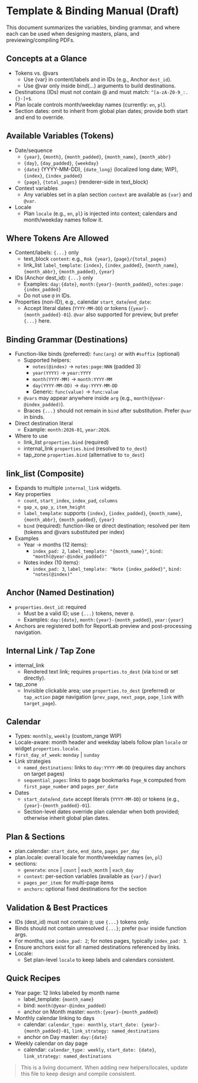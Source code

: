 # Template & Binding Manual (Draft)

This document summarizes the variables, binding grammar, and where each can be used when designing masters, plans, and previewing/compiling PDFs.

## Concepts at a Glance
- Tokens vs. @vars
  - Use {var} in content/labels and in IDs (e.g., Anchor `dest_id`).
  - Use @var only inside bind(...) arguments to build destinations.
- Destinations (IDs) must not contain @ and must match: `^[a-zA-Z0-9_:.{}-]+$`.
- Plan locale controls month/weekday names (currently: `en`, `pl`).
- Section dates: omit to inherit from global plan dates; provide both start and end to override.

## Available Variables (Tokens)
- Date/sequence
  - `{year}`, `{month}`, `{month_padded}`, `{month_name}`, `{month_abbr}`
  - `{day}`, `{day_padded}`, `{weekday}`
  - `{date}` (YYYY-MM-DD), `{date_long}` (localized long date; WIP), `{index}`, `{index_padded}`
  - `{page}`, `{total_pages}` (renderer-side in text_block)
- Context variables
  - Any variables set in a plan section `context` are available as `{var}` and `@var`.
- Locale
  - Plan `locale` (e.g., `en`, `pl`) is injected into context; calendars and month/weekday names follow it.

## Where Tokens Are Allowed
- Content/labels: `{...}` only
  - text_block `content`: e.g., `Rok {year}`, `{page}/{total_pages}`
  - link_list `label_template`: `{index}`, `{index_padded}`, `{month_name}`, `{month_abbr}`, `{month_padded}`, `{year}`
- IDs (Anchor dest_id): `{...}` only
  - Examples: `day:{date}`, `month:{year}-{month_padded}`, `notes:page:{index_padded}`
  - Do not use `@` in IDs.
- Properties (non-ID), e.g., calendar `start_date`/`end_date`:
  - Accept literal dates (`YYYY-MM-DD`) or tokens (`{year}-{month_padded}-01`). `@var` also supported for preview, but prefer `{...}` here.

## Binding Grammar (Destinations)
- Function-like binds (preferred): `func(arg)` or with `#suffix` (optional)
  - Supported helpers:
    - `notes(@index)` → `notes:page:NNN` (padded 3)
    - `year(YYYY)` → `year:YYYY`
    - `month(YYYY-MM)` → `month:YYYY-MM`
    - `day(YYYY-MM-DD)` → `day:YYYY-MM-DD`
    - Generic: `func(value)` → `func:value`
  - `@vars` may appear anywhere inside `arg` (e.g., `month(@year-@index_padded)`).
  - Braces `{...}` should not remain in `bind` after substitution. Prefer `@var` in binds.
- Direct destination literal
  - Example: `month:2026-01`, `year:2026`.
- Where to use
  - link_list `properties.bind` (required)
  - internal_link `properties.bind` (resolved to `to_dest`)
  - tap_zone `properties.bind` (alternative to `to_dest`)

## link_list (Composite)
- Expands to multiple `internal_link` widgets.
- Key properties
  - `count`, `start_index`, `index_pad`, `columns`
  - `gap_x`, `gap_y`, `item_height`
  - `label_template`: supports `{index}`, `{index_padded}`, `{month_name}`, `{month_abbr}`, `{month_padded}`, `{year}`
  - `bind` (required): function-like or direct destination; resolved per item (tokens and @vars substituted per index)
- Examples
  - Year → months (12 items):
    - `index_pad: 2`, `label_template: "{month_name}"`, `bind: "month(@year-@index_padded)"`
  - Notes index (10 items):
    - `index_pad: 3`, `label_template: "Note {index_padded}"`, `bind: "notes(@index)"`

## Anchor (Named Destination)
- `properties.dest_id`: required
  - Must be a valid ID; use `{...}` tokens, never `@`.
  - Examples: `day:{date}`, `month:{year}-{month_padded}`, `year:{year}`
- Anchors are registered both for ReportLab preview and post-processing navigation.

## Internal Link / Tap Zone
- internal_link
  - Rendered text link; requires `properties.to_dest` (via `bind` or set directly).
- tap_zone
  - Invisible clickable area; use `properties.to_dest` (preferred) or `tap_action` page navigation (`prev_page`, `next_page`, `page_link` with `target_page`).

## Calendar
- Types: `monthly`, `weekly` (custom_range WIP)
- Locale-aware: month header and weekday labels follow plan `locale` or widget `properties.locale`.
- `first_day_of_week`: `monday` | `sunday`
- Link strategies
  - `named_destinations`: links to `day:YYYY-MM-DD` (requires day anchors on target pages)
  - `sequential_pages`: links to page bookmarks `Page_N` computed from `first_page_number` and `pages_per_date`
- Dates
  - `start_date`/`end_date` accept literals (`YYYY-MM-DD`) or tokens (e.g., `{year}-{month_padded}-01`).
  - Section-level dates override plan calendar when both provided; otherwise inherit global plan dates.

## Plan & Sections
- plan.calendar: `start_date`, `end_date`, `pages_per_day`
- plan.locale: overall locale for month/weekday names (`en`, `pl`)
- sections:
  - `generate`: `once` | `count` | `each_month` | `each_day`
  - `context`: per-section variables (available as `{var}` / `@var`)
  - `pages_per_item`: for multi-page items
  - `anchors`: optional fixed destinations for the section

## Validation & Best Practices
- IDs (dest_id) must not contain `@`; use `{...}` tokens only.
- Binds should not contain unresolved `{...}`; prefer `@var` inside function args.
- For months, use `index_pad: 2`; for notes pages, typically `index_pad: 3`.
- Ensure anchors exist for all named destinations referenced by links.
- Locale:
  - Set plan-level `locale` to keep labels and calendars consistent.

## Quick Recipes
- Year page: 12 links labeled by month name
  - label_template: `{month_name}`
  - bind: `month(@year-@index_padded)`
  - anchor on Month master: `month:{year}-{month_padded}`
- Monthly calendar linking to days
  - calendar: `calendar_type: monthly`, `start_date: {year}-{month_padded}-01`, `link_strategy: named_destinations`
  - anchor on Day master: `day:{date}`
- Weekly calendar on day page
  - calendar: `calendar_type: weekly`, `start_date: {date}`, `link_strategy: named_destinations`

> This is a living document. When adding new helpers/locales, update this file to keep design and compile consistent.

